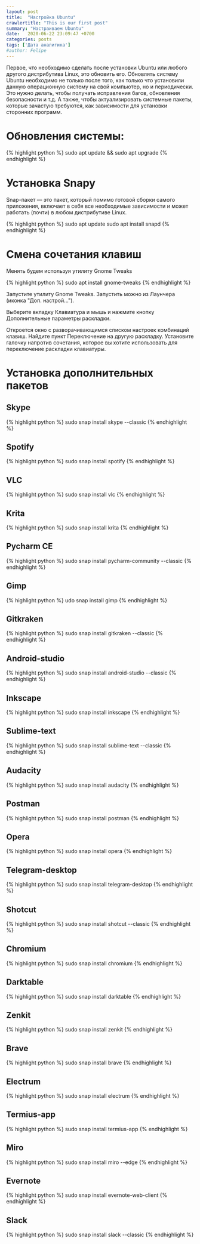 ```yaml
---
layout: post
title:  "Настройка Ubuntu"
crawlertitle: "This is our first post"
summary: "Настраиваем Ubuntu"
date:   2020-06-22 23:09:47 +0700
categories: posts
tags: ['Дата аналитика']
#author: Felipe
---
```



Первое, что необходимо сделать после установки Ubuntu или любого другого дистрибутива Linux, это обновить его. Обновлять систему Ubuntu необходимо не только после того, как только что установили данную операционную систему на свой компьютер, но и периодически. Это нужно делать, чтобы получать исправления багов, обновления безопасности и т.д. А также, чтобы актуализировать системные пакеты, которые зачастую требуются, как зависимости для установки сторонних программ.

# Обновления системы:

{% highlight python %}
sudo apt update && sudo apt upgrade
{% endhighlight %}


# Установка Snapy

Snap-пакет — это пакет, который помимо готовой сборки самого приложения, включает в себя все необходимые зависимости и может работать (почти) в любом дистрибутиве Linux.

{% highlight python %}
sudo apt update
sudo apt install snapd
{% endhighlight %}


# Смена сочетания клавиш 

Менять будем используя утилиту Gnome Tweaks

{% highlight python %}
sudo apt install gnome-tweaks
{% endhighlight %}

Запустите утилиту Gnome Tweaks. Запустить можно из Лаунчера (иконка "Доп. настрой...").

Выберите вкладку Клавиатура и мышь и нажмите кнопку Дополнительные параметры раскладки.

Откроется окно с разворачивающимся списком настроек комбинаций клавиш. Найдите пункт Переключение на другую раскладку. 
Установите галочку напротив сочетания, которое вы хотите использовать для переключение раскладки клавиатуры.





# Установка дополнительных пакетов

## Skype
{% highlight python %}
sudo snap install skype --classic
{% endhighlight %}

## Spotify
{% highlight python %}
sudo snap install spotify
{% endhighlight %}

## VLC
{% highlight python %}
sudo snap install vlc
{% endhighlight %}

## Krita
{% highlight python %}
sudo snap install krita
{% endhighlight %}

## Pycharm CE
{% highlight python %}
sudo snap install pycharm-community --classic
{% endhighlight %}

## Gimp
{% highlight python %}
udo snap install gimp
{% endhighlight %}

## Gitkraken
{% highlight python %}
sudo snap install gitkraken --classic
{% endhighlight %}

## Android-studio
{% highlight python %}
sudo snap install android-studio --classic
{% endhighlight %}

## Inkscape
{% highlight python %}
sudo snap install inkscape
{% endhighlight %}

## Sublime-text 
{% highlight python %}
sudo snap install sublime-text --classic
{% endhighlight %}

## Audacity
{% highlight python %}
sudo snap install audacity
{% endhighlight %}

## Postman
{% highlight python %}
sudo snap install postman
{% endhighlight %}

## Opera
{% highlight python %}
sudo snap install opera
{% endhighlight %}

## Telegram-desktop
{% highlight python %}
sudo snap install telegram-desktop
{% endhighlight %}

## Shotcut 
{% highlight python %}
sudo snap install shotcut --classic
{% endhighlight %}

## Chromium
{% highlight python %}
sudo snap install chromium
{% endhighlight %}

## Darktable
{% highlight python %}
sudo snap install darktable
{% endhighlight %}

## Zenkit
{% highlight python %}
sudo snap install zenkit
{% endhighlight %}

## Brave
{% highlight python %}
sudo snap install brave
{% endhighlight %}

## Electrum
{% highlight python %}
sudo snap install electrum
{% endhighlight %}

## Termius-app
{% highlight python %}
sudo snap install termius-app
{% endhighlight %}

## Miro 
{% highlight python %}
sudo snap install miro --edge
{% endhighlight %}

## Evernote
{% highlight python %}
sudo snap install evernote-web-client
{% endhighlight %}

## Slack
{% highlight python %}
sudo snap install slack --classic
{% endhighlight %}
